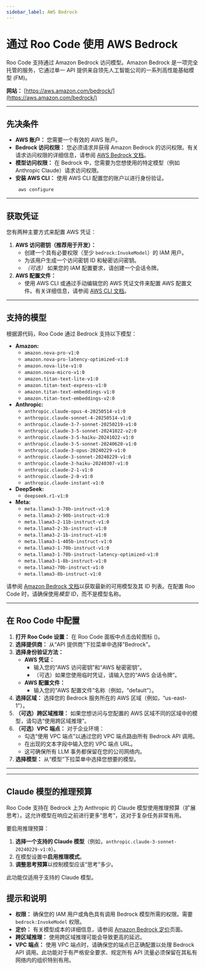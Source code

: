 ```yaml
---
sidebar_label: AWS Bedrock
---
```


# 通过 Roo Code 使用 AWS Bedrock

Roo Code 支持通过 Amazon Bedrock 访问模型。Amazon Bedrock 是一项完全托管的服务，它通过单一 API 提供来自领先人工智能公司的一系列高性能基础模型 (FM)。

**网站：** [https://aws.amazon.com/bedrock/](https://aws.amazon.com/bedrock/)

---

## 先决条件

*   **AWS 账户：** 您需要一个有效的 AWS 账户。
*   **Bedrock 访问权限：** 您必须请求并获得 Amazon Bedrock 的访问权限。有关请求访问权限的详细信息，请参阅 [AWS Bedrock 文档](https://docs.aws.amazon.com/bedrock/latest/userguide/getting-started.html)。
*   **模型访问权限：** 在 Bedrock 中，您需要为您想使用的特定模型（例如 Anthropic Claude）请求访问权限。
*   **安装 AWS CLI：** 使用 AWS CLI 配置您的账户以进行身份验证。
    ```bash
     aws configure
    ```

---

## 获取凭证

您有两种主要方式来配置 AWS 凭证：

1.  **AWS 访问密钥（推荐用于开发）：**
    *   创建一个具有必要权限（至少 `bedrock:InvokeModel`）的 IAM 用户。
    *   为该用户生成一个访问密钥 ID 和秘密访问密钥。
    *   *（可选）* 如果您的 IAM 配置要求，请创建一个会话令牌。
2.  **AWS 配置文件：**
    *   使用 AWS CLI 或通过手动编辑您的 AWS 凭证文件来配置 AWS 配置文件。有关详细信息，请参阅 [AWS CLI 文档](https://docs.aws.amazon.com/cli/latest/userguide/cli-configure-profiles.html)。

---

## 支持的模型

根据源代码，Roo Code 通过 Bedrock 支持以下模型：

*   **Amazon:**
    *   `amazon.nova-pro-v1:0`
    *   `amazon.nova-pro-latency-optimized-v1:0`
    *   `amazon.nova-lite-v1:0`
    *   `amazon.nova-micro-v1:0`
    *   `amazon.titan-text-lite-v1:0`
    *   `amazon.titan-text-express-v1:0`
    *   `amazon.titan-text-embeddings-v1:0`
    *   `amazon.titan-text-embeddings-v2:0`
*   **Anthropic:**
    *   `anthropic.claude-opus-4-20250514-v1:0`
    *   `anthropic.claude-sonnet-4-20250514-v1:0`
    *   `anthropic.claude-3-7-sonnet-20250219-v1:0`
    *   `anthropic.claude-3-5-sonnet-20241022-v2:0`
    *   `anthropic.claude-3-5-haiku-20241022-v1:0`
    *   `anthropic.claude-3-5-sonnet-20240620-v1:0`
    *   `anthropic.claude-3-opus-20240229-v1:0`
    *   `anthropic.claude-3-sonnet-20240229-v1:0`
    *   `anthropic.claude-3-haiku-20240307-v1:0`
    *   `anthropic.claude-2-1-v1:0`
    *   `anthropic.claude-2-0-v1:0`
    *   `anthropic.claude-instant-v1:0`
*   **DeepSeek:**
    *   `deepseek.r1-v1:0`
*   **Meta:**
    *   `meta.llama3-3-70b-instruct-v1:0`
    *   `meta.llama3-2-90b-instruct-v1:0`
    *   `meta.llama3-2-11b-instruct-v1:0`
    *   `meta.llama3-2-3b-instruct-v1:0`
    *   `meta.llama3-2-1b-instruct-v1:0`
    *   `meta.llama3-1-405b-instruct-v1:0`
    *   `meta.llama3-1-70b-instruct-v1:0`
    *   `meta.llama3-1-70b-instruct-latency-optimized-v1:0`
    *   `meta.llama3-1-8b-instruct-v1:0`
    *   `meta.llama3-70b-instruct-v1:0`
    *   `meta.llama3-8b-instruct-v1:0`

请参阅 [Amazon Bedrock 文档](https://docs.aws.amazon.com/bedrock/latest/userguide/models-supported.html)以获取最新的可用模型及其 ID 列表。在配置 Roo Code 时，请确保使用*模型 ID*，而不是模型名称。

---

## 在 Roo Code 中配置

1.  **打开 Roo Code 设置：** 在 Roo Code 面板中点击齿轮图标 (<Codicon name="gear" />)。
2.  **选择提供商：** 从“API 提供商”下拉菜单中选择“Bedrock”。
3.  **选择身份验证方法：**
    *   **AWS 凭证：**
        *   输入您的“AWS 访问密钥”和“AWS 秘密密钥”。
        *   （可选）如果您使用临时凭证，请输入您的“AWS 会话令牌”。
    *   **AWS 配置文件：**
        *   输入您的“AWS 配置文件”名称（例如，“default”）。
4.  **选择区域：** 选择您的 Bedrock 服务所在的 AWS 区域（例如，“us-east-1”）。
5.  **（可选）跨区域推理：** 如果您想访问与您配置的 AWS 区域不同的区域中的模型，请勾选“使用跨区域推理”。
6.  **（可选）VPC 端点：** 对于企业环境：
    *   勾选“使用 VPC 端点”以通过您的 VPC 端点路由所有 Bedrock API 调用。
    *   在出现的文本字段中输入您的 VPC 端点 URL。
    *   这可确保所有 LLM 事务都保留在您的公司网络内。
7.  **选择模型：** 从“模型”下拉菜单中选择您想要的模型。

---
---

## Claude 模型的推理预算

Roo Code 支持在 Bedrock 上为 Anthropic 的 Claude 模型使用推理预算（扩展思考）。这允许模型在响应之前进行更多“思考”，这对于复杂任务非常有用。

要启用推理预算：

1.  **选择一个支持的 Claude 模型**（例如，`anthropic.claude-3-sonnet-20240229-v1:0`）。
2.  在模型设置中**启用推理模式**。
3.  **调整思考预算**以控制模型应该“思考”多少。

此功能仅适用于支持的 Claude 模型。

## 提示和说明

*   **权限：** 确保您的 IAM 用户或角色具有调用 Bedrock 模型所需的权限。需要 `bedrock:InvokeModel` 权限。
*   **定价：** 有关模型成本的详细信息，请参阅 [Amazon Bedrock 定价](https://aws.amazon.com/bedrock/pricing/)页面。
*   **跨区域推理：** 使用跨区域推理可能会导致更高的延迟。
*   **VPC 端点：** 使用 VPC 端点时，请确保您的端点已正确配置以处理 Bedrock API 调用。此功能对于有严格安全要求、规定所有 API 流量必须保留在其私有网络内的组织特别有用。
